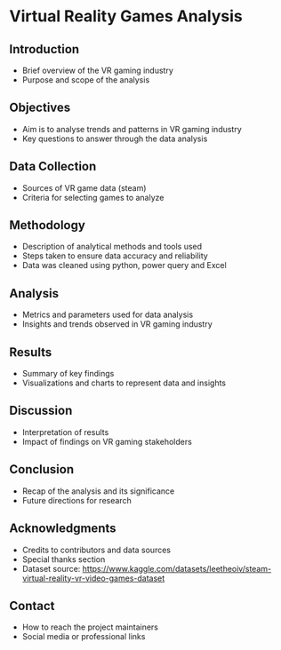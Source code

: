 # Virtual Reality Games Analysis

## Introduction
- Brief overview of the VR gaming industry
- Purpose and scope of the analysis 

## Objectives
- Aim is to analyse trends and patterns in VR gaming industry
- Key questions to answer through the data analysis

## Data Collection
- Sources of VR game data (steam)
- Criteria for selecting games to analyze

## Methodology
- Description of analytical methods and tools used
- Steps taken to ensure data accuracy and reliability
- Data was cleaned using python, power query and Excel

## Analysis
- Metrics and parameters used for data analysis
- Insights and trends observed in VR gaming industry

## Results
- Summary of key findings
- Visualizations and charts to represent data and insights

## Discussion
- Interpretation of results
- Impact of findings on VR gaming stakeholders

## Conclusion
- Recap of the analysis and its significance
- Future directions for research

## Acknowledgments
- Credits to contributors and data sources
- Special thanks section
- Dataset source: https://www.kaggle.com/datasets/leetheoiv/steam-virtual-reality-vr-video-games-dataset

## Contact
- How to reach the project maintainers
- Social media or professional links

